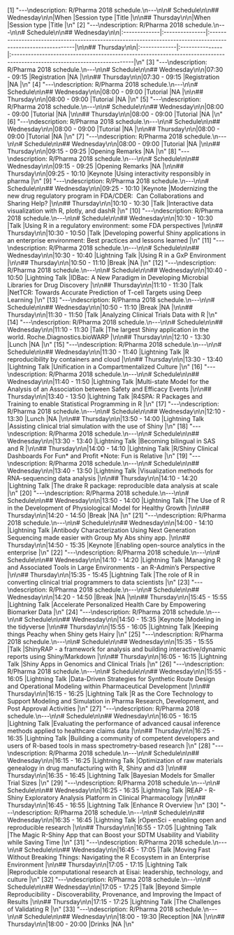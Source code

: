  [1] "---\ndescription: R/Pharma 2018 schedule.\n---\n\n# Schedule\n\n## Wednesday\n\n|When          |Session type    |Title                                                                                                        |\n\n## Thursday\n\n|When          |Session type    |Title                                                                                                                     |\n"
 [2] "---\ndescription: R/Pharma 2018 schedule.\n---\n\n# Schedule\n\n## Wednesday\n\n|:-------------|:---------------|:------------------------------------------------------------------------------------------------------------|\n\n## Thursday\n\n|:-------------|:---------------|:-------------------------------------------------------------------------------------------------------------------------|\n"
 [3] "---\ndescription: R/Pharma 2018 schedule.\n---\n\n# Schedule\n\n## Wednesday\n\n|07:30 - 09:15 |Registration    |NA                                                                                                           |\n\n## Thursday\n\n|07:30 - 09:15 |Registration    |NA                                                                                                                        |\n"
 [4] "---\ndescription: R/Pharma 2018 schedule.\n---\n\n# Schedule\n\n## Wednesday\n\n|08:00 - 09:00 |Tutorial        |NA                                                                                                           |\n\n## Thursday\n\n|08:00 - 09:00 |Tutorial        |NA                                                                                                                        |\n"
 [5] "---\ndescription: R/Pharma 2018 schedule.\n---\n\n# Schedule\n\n## Wednesday\n\n|08:00 - 09:00 |Tutorial        |NA                                                                                                           |\n\n## Thursday\n\n|08:00 - 09:00 |Tutorial        |NA                                                                                                                        |\n"
 [6] "---\ndescription: R/Pharma 2018 schedule.\n---\n\n# Schedule\n\n## Wednesday\n\n|08:00 - 09:00 |Tutorial        |NA                                                                                                           |\n\n## Thursday\n\n|08:00 - 09:00 |Tutorial        |NA                                                                                                                        |\n"
 [7] "---\ndescription: R/Pharma 2018 schedule.\n---\n\n# Schedule\n\n## Wednesday\n\n|08:00 - 09:00 |Tutorial        |NA                                                                                                           |\n\n## Thursday\n\n|09:15 - 09:25 |Opening Remarks |NA                                                                                                                        |\n"
 [8] "---\ndescription: R/Pharma 2018 schedule.\n---\n\n# Schedule\n\n## Wednesday\n\n|09:15 - 09:25 |Opening Remarks |NA                                                                                                           |\n\n## Thursday\n\n|09:25 - 10:10 |Keynote         |Using interactivity responsibly in pharma                                                                                 |\n"
 [9] "---\ndescription: R/Pharma 2018 schedule.\n---\n\n# Schedule\n\n## Wednesday\n\n|09:25 - 10:10 |Keynote         |Modernizing the new drug regulatory program in FDA/CDER:  Can Collaborations and Sharing Help?               |\n\n## Thursday\n\n|10:10 - 10:30 |Talk            |Interactive data visualization with R, plotly, and dashR                                                                  |\n"
[10] "---\ndescription: R/Pharma 2018 schedule.\n---\n\n# Schedule\n\n## Wednesday\n\n|10:10 - 10:30 |Talk            |Using R in a regulatory environment: some FDA perspectives                                                   |\n\n## Thursday\n\n|10:30 - 10:50 |Talk            |Developing powerful Shiny applications in an enterprise environment: Best practices and lessons learned                   |\n"
[11] "---\ndescription: R/Pharma 2018 schedule.\n---\n\n# Schedule\n\n## Wednesday\n\n|10:30 - 10:40 |Lightning Talk  |Using R in a GxP Environment                                                                                 |\n\n## Thursday\n\n|10:50 - 11:10 |Break           |NA                                                                                                                        |\n"
[12] "---\ndescription: R/Pharma 2018 schedule.\n---\n\n# Schedule\n\n## Wednesday\n\n|10:40 - 10:50 |Lightning Talk  |IDBac: A New Paradigm in Developing Microbial Libraries for Drug Discovery                                   |\n\n## Thursday\n\n|11:10 - 11:30 |Talk            |NetTCR: Towards Accurate Prediction of T-cell Targets using Deep Learning                                                 |\n"
[13] "---\ndescription: R/Pharma 2018 schedule.\n---\n\n# Schedule\n\n## Wednesday\n\n|10:50 - 11:10 |Break           |NA                                                                                                           |\n\n## Thursday\n\n|11:30 - 11:50 |Talk            |Analyzing Clinical Trials Data with R                                                                                     |\n"
[14] "---\ndescription: R/Pharma 2018 schedule.\n---\n\n# Schedule\n\n## Wednesday\n\n|11:10 - 11:30 |Talk            |The largest Shiny application in the world. Roche.Diagnostics.bioWARP                                        |\n\n## Thursday\n\n|12:10 - 13:30 |Lunch           |NA                                                                                                                        |\n"
[15] "---\ndescription: R/Pharma 2018 schedule.\n---\n\n# Schedule\n\n## Wednesday\n\n|11:30 - 11:40 |Lightning Talk  |R reproducibility by containers and cloud                                                                    |\n\n## Thursday\n\n|13:30 - 13:40 |Lightning Talk  |Unification in a Compartmentalized Culture                                                                                |\n"
[16] "---\ndescription: R/Pharma 2018 schedule.\n---\n\n# Schedule\n\n## Wednesday\n\n|11:40 - 11:50 |Lightning Talk  |Multi-state Model for the Analysis of an Association between Safety and Efficacy Events                      |\n\n## Thursday\n\n|13:40 - 13:50 |Lightning Talk  |R4SPA: R Packages and Training to enable Statistical Programming in R                                                     |\n"
[17] "---\ndescription: R/Pharma 2018 schedule.\n---\n\n# Schedule\n\n## Wednesday\n\n|12:10 - 13:30 |Lunch           |NA                                                                                                           |\n\n## Thursday\n\n|13:50 - 14:00 |Lightning Talk  |Assisting clinical trial simulation with the use of Shiny                                                                 |\n"
[18] "---\ndescription: R/Pharma 2018 schedule.\n---\n\n# Schedule\n\n## Wednesday\n\n|13:30 - 13:40 |Lightning Talk  |Becoming bilingual in SAS and R                                                                              |\n\n## Thursday\n\n|14:00 - 14:10 |Lightning Talk  |R/Shiny Clinical Dashboards For Fun* and Profit *Note: Fun is Relative                                                    |\n"
[19] "---\ndescription: R/Pharma 2018 schedule.\n---\n\n# Schedule\n\n## Wednesday\n\n|13:40 - 13:50 |Lightning Talk  |Visualization methods for RNA-sequencing data analysis                                                       |\n\n## Thursday\n\n|14:10 - 14:20 |Lightning Talk  |The drake R package: reproducible data analysis at scale                                                                  |\n"
[20] "---\ndescription: R/Pharma 2018 schedule.\n---\n\n# Schedule\n\n## Wednesday\n\n|13:50 - 14:00 |Lightning Talk  |The Use of R in the Development of Physiological Model for Healthy Growth                                    |\n\n## Thursday\n\n|14:20 - 14:50 |Break           |NA                                                                                                                        |\n"
[21] "---\ndescription: R/Pharma 2018 schedule.\n---\n\n# Schedule\n\n## Wednesday\n\n|14:00 - 14:10 |Lightning Talk  |Antibody Characterization Using Next Generation Sequencing made easier with Group My Abs shiny app.          |\n\n## Thursday\n\n|14:50 - 15:35 |Keynote         |Enabling open-source analytics in the enterprise                                                                          |\n"
[22] "---\ndescription: R/Pharma 2018 schedule.\n---\n\n# Schedule\n\n## Wednesday\n\n|14:10 - 14:20 |Lightning Talk  |Managing R and Associated Tools in Large Environments - an R-Admin’s Perspective                             |\n\n## Thursday\n\n|15:35 - 15:45 |Lightning Talk  |The role of R in converting clinical trial programmers to data scientists                                                 |\n"
[23] "---\ndescription: R/Pharma 2018 schedule.\n---\n\n# Schedule\n\n## Wednesday\n\n|14:20 - 14:50 |Break           |NA                                                                                                           |\n\n## Thursday\n\n|15:45 - 15:55 |Lightning Talk  |Accelerate Personalized Health Care by Empowering Biomarker Data                                                          |\n"
[24] "---\ndescription: R/Pharma 2018 schedule.\n---\n\n# Schedule\n\n## Wednesday\n\n|14:50 - 15:35 |Keynote         |Modeling in the tidyverse                                                                                    |\n\n## Thursday\n\n|15:55 - 16:05 |Lightning Talk  |Keeping things Peachy when Shiny gets Hairy                                                                               |\n"
[25] "---\ndescription: R/Pharma 2018 schedule.\n---\n\n# Schedule\n\n## Wednesday\n\n|15:35 - 15:55 |Talk            |ShinyRAP - a framework for analysis and building interactive/dynamic reports using Shiny/Markdown            |\n\n## Thursday\n\n|16:05 - 16:15 |Lightning Talk  |Shiny Apps in Genomics and Clinical Trials                                                                                |\n"
[26] "---\ndescription: R/Pharma 2018 schedule.\n---\n\n# Schedule\n\n## Wednesday\n\n|15:55 - 16:05 |Lightning Talk  |Data-Driven Strategies for Synthetic Route Design and Operational Modeling within Pharmaceutical Development |\n\n## Thursday\n\n|16:15 - 16:25 |Lightning Talk  |R as the Core Technology to Support Modeling and Simulation in Pharma Research, Development, and Post Approval Activities |\n"
[27] "---\ndescription: R/Pharma 2018 schedule.\n---\n\n# Schedule\n\n## Wednesday\n\n|16:05 - 16:15 |Lightning Talk  |Evaluating the performance of advanced causal inference methods applied to healthcare claims data            |\n\n## Thursday\n\n|16:25 - 16:35 |Lightning Talk  |Building a community of competent developers and users of R-based tools in mass spectrometry-based research               |\n"
[28] "---\ndescription: R/Pharma 2018 schedule.\n---\n\n# Schedule\n\n## Wednesday\n\n|16:15 - 16:25 |Lightning Talk  |Optimization of raw materials genealogy in drug manufacturing with R, Shiny and d3                           |\n\n## Thursday\n\n|16:35 - 16:45 |Lightning Talk  |Bayesian Models for Smaller Trial Sizes                                                                                   |\n"
[29] "---\ndescription: R/Pharma 2018 schedule.\n---\n\n# Schedule\n\n## Wednesday\n\n|16:25 - 16:35 |Lightning Talk  |REAP - R-Shiny Exploratory Analysis Platform in Clinical Pharmacology                                        |\n\n## Thursday\n\n|16:45 - 16:55 |Lightning Talk  |Enhance R Overview                                                                                                        |\n"
[30] "---\ndescription: R/Pharma 2018 schedule.\n---\n\n# Schedule\n\n## Wednesday\n\n|16:35 - 16:45 |Lightning Talk  |rOpenSci - enabling open and reproducible research                                                           |\n\n## Thursday\n\n|16:55 - 17:05 |Lightning Talk  |The Magic R-Shiny App that can Boost your SDTM Usability and Viability while Saving Time                                  |\n"
[31] "---\ndescription: R/Pharma 2018 schedule.\n---\n\n# Schedule\n\n## Wednesday\n\n|16:45 - 17:05 |Talk            |Moving Fast Without Breaking Things: Navigating the R Ecosystem in an Enterprise Environment                 |\n\n## Thursday\n\n|17:05 - 17:15 |Lightning Talk  |Reproducible computational research at Eisai: leadership, technology, and culture                                         |\n"
[32] "---\ndescription: R/Pharma 2018 schedule.\n---\n\n# Schedule\n\n## Wednesday\n\n|17:05 - 17:25 |Talk            |Beyond Simple Reproducibility - Discoverability, Provenance, and Improving the Impact of Results             |\n\n## Thursday\n\n|17:15 - 17:25 |Lightning Talk  |The Challenges of Validating R                                                                                            |\n"
[33] "---\ndescription: R/Pharma 2018 schedule.\n---\n\n# Schedule\n\n## Wednesday\n\n|18:00 - 19:30 |Reception       |NA                                                                                                           |\n\n## Thursday\n\n|18:00 - 20:00 |Drinks          |NA                                                                                                                        |\n"
